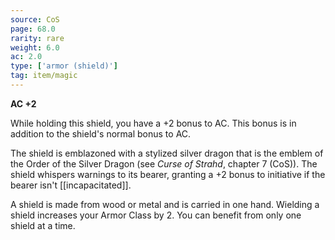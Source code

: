 ```yaml
---
source: CoS
page: 68.0
rarity: rare
weight: 6.0
ac: 2.0
type: ['armor (shield)']
tag: item/magic
---
```


**AC +2**

While holding this shield, you have a +2 bonus to AC. This bonus is in addition to the shield's normal bonus to AC.

The shield is emblazoned with a stylized silver dragon that is the emblem of the Order of the Silver Dragon (see _Curse of Strahd_, chapter 7 (CoS)). The shield whispers warnings to its bearer, granting a +2 bonus to initiative if the bearer isn't [[incapacitated]].

A shield is made from wood or metal and is carried in one hand. Wielding a shield increases your Armor Class by 2. You can benefit from only one shield at a time.


